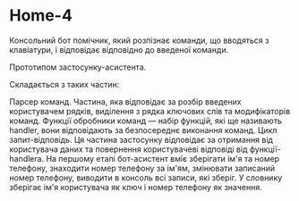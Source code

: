# Home-4

Консольний бот помічник, який розпізнає команди, що вводяться з клавіатури, і відповідає відповідно до введеної команди.

Прототипом застосунку-асистента.

Складається з таких частин:

Парсер команд. Частина, яка відповідає за розбір введених користувачем рядків, виділення з рядка ключових слів та модифікаторів команд.
Функції обробники команд — набір функцій, які ще називають handler, вони відповідають за безпосереднє виконання команд.
Цикл запит-відповідь. Ця частина застосунку відповідає за отримання від користувача даних та повернення користувачеві відповіді від функції-handlerа.
На першому етапі бот-асистент вміє зберігати ім'я та номер телефону, знаходити номер телефону за ім'ям, змінювати записаний номер телефону, виводити в консоль всі записи, які зберіг. У словнику зберігає ім'я користувача як ключ і номер телефону як значення.
